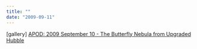 ```yaml
---
title: ""
date: "2009-09-11"
---
```


\[gallery\] [APOD: 2009 September 10 - The Butterfly Nebula from Upgraded Hubble](http://antwrp.gsfc.nasa.gov/apod/ap090910.html)
